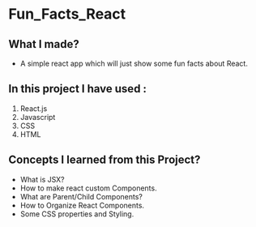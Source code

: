 # Fun_Facts_React

## What I made?
  - A simple react app which will just show some
  fun facts about React.
## In this project I have used :
  1. React.js
  2. Javascript
  3. CSS
  4. HTML
## Concepts I learned from this Project?
  - What is JSX?
  - How to make react custom Components.
  - What are Parent/Child Components?
  - How to Organize React Components.
  - Some CSS properties and Styling.
  

